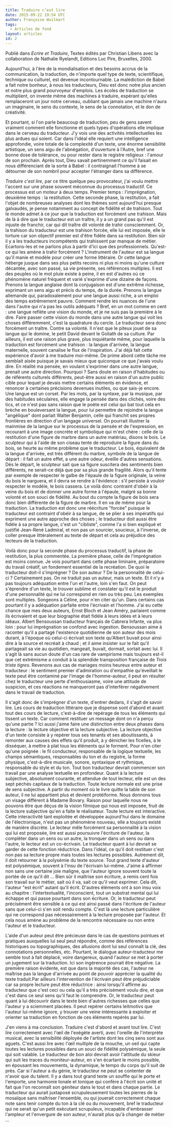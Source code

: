 ```yaml
---
title: Traduire c’est lire
date: 2015-09-22 19:54 UTC
author: Françoise Wuilmart
tags:
  - Articles de fond
layout: articles
id: 2
---
```


Publié dans _Ecrire et Traduire_, Textes édités par Christian Libens avec la collaboration de Nathalie Ryelandt, Editions Luc Pire, Bruxelles, 2000.

Aujourd'hui, à l'ère de la mondialisation et des besoins accrus de la communication, la traduction, de n'importe quel type de texte, scientifique, technique ou culturel, est devenue incontournable. La malédiction de Babel a fait notre bonheur, à nous les traducteurs, Dieu est donc notre plus ancien et notre plus grand pourvoyeur d'emplois. Les écoles de traduction se multiplient, on invente même des machines à traduire, espérant qu'elles remplaceront un jour notre cerveau, oubliant que jamais une machine n'aura un imaginaire, le sens du contexte, le sens de la connotation, et le don de créativité.

Et pourtant, si l'on parle beaucoup de traduction, peu de gens savent vraiment comment elle fonctionne et quels types d'opérations elle implique dans le cerveau du traducteur. J'y vois une des activités intellectuelles les plus ardues qui soient. Car dans l'idéal elle requiert une intelligence approfondie, voire totale de la complexité d'un texte, une énorme sensibilité artistique, un sens aigu de l'abnégation, d'ouverture à l'Autre, bref une bonne dose de tolérance, ou pour rester dans le registre religieux : l'amour de son prochain. Après tout, Dieu savait pertinemment ce qu'il faisait en nous différenciant de la sorte à Babel : il contraignait l'homme à se détourner de son nombril pour accepter l'étranger dans sa différence.

_Traduire c'est lire_, par ce titre quelque peu provocateur, j'ai voulu mettre l'accent sur une phase souvent méconnue du processus traductif. Ce processus est un moteur à deux temps. Premier temps : l'imprégnation, deuxième temps : la restitution. Cette seconde phase, la restitution, a fait l'objet de nombreuses analyses dont les thèmes sont aujourd'hui presque galvaudés, je pense notamment au concept de fidélité et de trahison. Tout le monde admet à ce jour que la traduction est forcément une trahison. Mais de là à dire que le traducteur est un traître, il y a un grand pas qu'il est injuste de franchir, car qui dit traître dit volonté de trahir consciemment. Or, la trahison du traducteur est une trahison forcée, elle lui est imposée, elle le torture car son objectif premier est d'être fidèle dans sa restitution. Bien sûr il y a les traducteurs incompétents qui trahissent par manque de métier. Ecartons-les et ne parlons plus à partir d'ici que des professionnels. Qu'est-ce qui les amène à trahir forcément ? L'instrument de l'auteur est sa langue qu'il manie et modèle pour créer une forme littéraire. Or cette langue héberge jusque dans ses plus petits recoins ni plus ni moins qu'une culture décantée, avec son passé, sa vie présente, ses références multiples. Il est des peuples où le mot pluie existe à peine, il en est d'autres où ce phénomène naturel fréquent et varié s'exprime d'une dizaine de façons. Prenons la langue anglaise dont la conjugaison est d'une extrême richesse, exprimant un sens aigu et précis du temps, de la durée. Prenons la langue allemande qui, paradoxalement pour une langue aussi riche, a un emploi des temps extrêmement pauvre. Comment rendre les nuances de l'une dans l'autre qui n'a pas les outils adéquats ? Bref, en un mot comme en cent : une langue reflète une vision du monde, et je ne suis pas la première à le dire. Faire passer cette vision du monde dans une autre langue qui voit les choses différemment, c'est la quadrature du cercle. Le traducteur sera donc forcément un traître. Contre sa volonté. Il n'est que le piteux jouet de sa langue qui le domine, le petit David devant le Goliath de sa culture. Par ailleurs, il est une raison plus grave, plus inquiétante même, pour laquelle la traduction est forcément une trahison : la langue d'arrivée, la langue maternelle, souvent canalise le flux de l'inspiration. J'ai déjà fait cette expérience d'avoir à me traduire moi-même. De prime abord cette tâche me semblait aisée puisque je savais mieux que quiconque ce que j'avais voulu dire. En réalité ma pensée, en voulant s'exprimer dans une autre langue, prenait une autre direction. Pourquoi ? Sans doute en raison d'habitudes ou de référents culturels différents, peut-être aussi en raison d'un autre public cible pour lequel je devais mettre certains éléments en évidence, et renoncer à certaines précisions devenues inutiles, ou que sais-je encore. Une langue est un corset. Par les mots, par la syntaxe, par la musique, par des habitudes séculaires, elle engage la pensée dans des clichés, voire des tics, et ce n'est pas sans raison que le poète est celui qui bat tout cela en brèche en bouleversant la langue, pour lui permettre de rejoindre la langue "angélique" dont parlait Walter Benjamin, celle qui franchit ses propres frontières en direction d'un langage universel. On pourrait illustrer la mainmise de la langue sur le processus de la pensée et de l'expression, en recourant à une image concrète et symbolique qui m'est chère : celle de la restitution d'une figure de marbre dans un autre matériau, disons le bois. Le sculpteur qui à l'aide de son ciseau tente de reproduire la figure dans du bois, se heurte au même problème que le traducteur. Le bois, équivalent de la langue d'arrivée, est très différent du marbre, symbole de la langue de départ : il fait un autre effet, a une autre odeur, éveille d'autres sensations. Dès le départ, le sculpteur sait que sa figure suscitera des sentiments bien différents, ne serait-ce déjà que par sa plus grande fragilité. Alors qu'il tente par exemple de respecter le galbe de l'épaule de la figure originale, la veine du bois le narguera, et il devra se rendre à l'évidence : s'il persiste à vouloir respecter le modèle, le bois cassera. Le voilà donc contraint d'obéir à la veine du bois et de donner une autre forme à l'épaule, malgré sa bonne volonté et son souci de fidélité. Au bout du compte la figure de bois sera donc bien différente de la figure de marbre. Il en va de même pour la traduction. La traduction est donc une réécriture "forcée" puisque le traducteur est contraint d'obéir à sa langue, de se plier à ses impératifs qui expriment une autre approche des choses ; le traducteur doit aussi être fidèle à sa propre langue, c'est un "cibliste", comme l'a si bien expliqué et justifié Jean-René Ladmiral, et non pas un sourcier, soucieux, à l'inverse, de coller presque littéralement au texte de départ et cela au préjudice des lecteurs de la traduction.

Voilà donc pour la seconde phase du processus traductif, la phase de restitution, la plus commentée. La première phase, celle de l'imprégnation est moins connue. Je vois pourtant dans cette phase liminaire, préparatoire du travail créatif, un fondement essentiel de la recréation. De quoi le traducteur doit-il s'imprégner ? De son auteur ? De la personnalité de celui-ci ? Certainement pas. On ne traduit pas un auteur, mais un texte. Et il n'y a pas toujours adéquation entre l'un et l'autre, loin s'en faut. On peut s'éprendre d'un texte, le trouver sublime et constater qu'il est le produit d'une personnalité qui ne lui correspond en rien ou très peu. Les exemples sont multiples. Songeons à Céline, pour n'en citer qu'un. Dans certains cas pourtant il y a adéquation parfaite entre l'écrivain et l'homme. J'ai eu cette chance que mes deux auteurs, Ernst Bloch et Jean Améry, parlaient comme ils écrivaient et que leur biographie était fidèle à leurs idées et à leurs idéaux. Albert Bensoussan traducteur français de Cabrera Infante, va plus loin : pour lui imprégnation se confond avec ingestion. Bensoussan aime à raconter qu'il a partagé l'existence quotidienne de son auteur des mois durant, à l'époque où celui-ci écrivait son texte qu'Albert buvait pour ainsi dire à la source et recréait à chaud ; et il aime insister sur le fait qu'il partageait sa vie au quotidien, mangeait, buvait, dormait, sortait avec lui. Il s'agit là sans aucun doute d'un cas rare de vampirisme mais toujours est-il que cet extrémisme a conduit à la splendide transposition française de _Trois triste tigres_. Revenons aux cas de mariages moins heureux entre auteur et traducteur : le sentiment premier d'admiration ou d'empathie qu'éveillait le texte peut être contaminé par l'image de l'homme-auteur, il peut en résulter chez le traducteur une perte d'enthousiasme, voire une attitude de suspicion, et ces réactions ne manqueront pas d'interférer négativement dans le travail de traduction.

Il s'agit donc de s'imprégner d'un texte, d'entrer dedans, il s'agit de savoir lire. Les cours de traduction littéraire que je dispense sont d'abord et avant tout des cours de lecture, c'est-à-dire de repérage de tous les éléments qui tissent un texte. Car comment restituer un message dont on n'a perçu qu'une partie ? Ici aussi j'aime faire une distinction entre deux phases dans la lecture : la lecture objective et la lecture subjective. La lecture objective d'un texte consiste à y repérer tous ses tenants et ses aboutissants, à remonter aux causes des effets qu'il produit, à y dénicher les ficelles, à le disséquer, à mettre à plat tous les éléments qui le forment. Pour n'en citer qu'une poignée : le fil conducteur, responsable de la logique textuelle, les champs sémantiques, responsables du ton et du registre, la forme physique, c'est-à-dire musicale, sonore, syntaxique et rythmique, responsable du style et du ton. Tout bon traducteur devrait commencer son travail par une analyse textuelle en profondeur. Quant à la lecture subjective, absolument courante, et attendue de tout lecteur, elle est un des sept péchés capitaux de la traduction. Toute lecture normale est une prise de sens subjective. A partir du moment où le livre quitte la table de son auteur, il ne lui appartient plus et devient protéiforme. Nous donnons tous un visage différent à Madame Bovary. Raison pour laquelle nous ne pouvons être que déçus de la vision filmique qui nous est imposée, fruit de la lecture subjective qu'en a faite le réalisateur. Toute lecture est interactive. Cette interactivité tant exploitée et développée aujourd'hui dans le domaine de l'électronique, n'est pas un phénomène nouveau, elle a toujours existé de manière discrète. Le lecteur mêle forcément sa personnalité à la vision qui lui est proposée, lire est aussi poursuivre l'écriture de l'auteur, la compléter dans un sens ou un autre, la tronquer dans un sens ou dans l'autre, le lecteur est un co-écrivain. Le traducteur quant à lui devrait se garder de cette fonction réductrice. Dans l'idéal, ce qu'il doit restituer c'est non pas sa lecture propre mais toutes les lectures possibles. Autrement dit, il doit retourner à la polysémie du texte source. Tout grand texte d'auteur est polysémique, souvent à l'insu de l'écrivain lui-même. J'aime à affirmer non sans une certaine joie maligne, que l'auteur ignore souvent toute la portée de ce qu'il dit ... Bien sûr il maîtrise son écriture, a remis cent fois son travail sur le métier, sait où il va, sait ce qu'il veut exprimer. Cela dit, l'auteur "est écrit" autant qu'il écrit. D'autres éléments ont à son insu voix au chapitre : l'intertextualité, l'inconscient, tout un substrat mental qui lui échappe et qui passe pourtant dans son écriture. Or, le traducteur peut précisément être sensible à ce qui est ainsi passé dans l'écriture de l'auteur sans que celui-ci s'en soit rendu compte. C'est là une lecture particulière qui ne correspond pas nécessairement à la lecture proposée par l'auteur. Et cela nous amène au problème de la rencontre nécessaire ou non entre l'auteur et le traducteur.

L'aide d'un auteur peut être précieuse dans le cas de questions pointues et pratiques auxquelles lui seul peut répondre, comme des références historiques ou topographiques, des allusions dont lui seul connaît la clé, des connotations personnelles, etc. Pourtant, le dialogue auteur-traducteur me semble tout à fait déplacé, voire dangereux, quand l'auteur se met à porter un jugement sur la traduction. Ici son ingérence pourrait être négative. La première raison évidente, est que dans la majorité des cas, l'auteur ne maîtrise pas la langue d'arrivée au point de pouvoir apprécier la qualité du texte traduit.Par ailleurs l'intervention de l'écrivain peut être préjudiciable car sa propre lecture peut être réductrice : ainsi lorsqu'il affirme au traducteur que c'est ceci ou cela qu'il a très précisément voulu dire, et que c'est dans ce seul sens qu'il faut le comprendre. Or, le traducteur peut quant à lui découvrir dans le texte bien d'autres richesses que celles que l'auteur y a sciemment placées. Il peut repérer certains leitmotivs que l'auteur lui-même ignore, y trouver une veine intéressante à exploiter et orienter sa traduction en fonction de ces éléments repérés par lui.

J'en viens à ma conclusion. Traduire c'est d'abord et avant tout lire. C'est lire correctement avec l'œil de l'exégète averti, avec l'oreille de l'interprète musical, avec la sensibilité déployée de l'artiste dont les cinq sens sont aux aguets. C'est aussi lire avec l'œil multiple de la mouche, un oeil qui capte toutes les lectures possibles dans un souci de fidélité polysémique, la seule qui soit valable. Le traducteur de bon aloi devrait avoir l'attitude du skieur qui suit les traces du moniteur-auteur, en s'en écartant le moins possible, en épousant les mouvements, la dynamique, le tempo du corps qu'il suit de près. Car si l'auteur a du génie, le traducteur ne peut se contenter de n'avoir que du talent. Il y a dans tout grand texte un souffle qui le porte et l'emporte, une harmonie tonale et tonique qui confère à l'écrit son unité et fait que l'on reconnaît son géniteur dans le tout et dans chaque partie. Le traducteur qui aurait juxtaposé scrupuleusement toutes les pierres de la mosaïque sans maîtriser l'ensemble, ou qui jouerait correctement chaque note sans tenir compte du ton à la clé ou du mouvement, bref le traducteur qui ne serait qu'un petit exécutant scrupuleux, incapable d'embrasser l'ampleur et l'envergure de son auteur, n'aurait plus qu'à changer de métier ...
